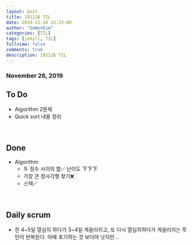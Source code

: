 ```yaml
---
layout: post
title: 191126 TIL 
date: 2019-11-26 15:23:00
author: "SeWonKim"
categories: [TIL]
tags: [jekyll, TIL]
fullview: false
comments: true
description: 191126 TIL
---
```


### November 26, 2019

## To Do
- Algorithm 2문제
- Quick sort 내용 정리

　
　
## Done
- Algorithm
    - 두 정수 사이의 합✅ 난이도 下下下
    - 가장 큰 정사각형 찾기❌
    - 스택✅
    


　
　
## Daily scrum 
- 한 4~5일 열심히 하다가 3~4일 게을러지고, 또 다시 열심히하다가 게을러지는 루틴이 반복된다. 아예 포기하는 것 보다야 낫지만... 
    

　